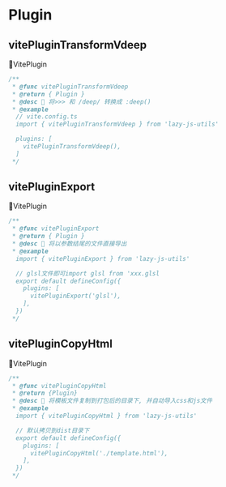 # Plugin

## vitePluginTransformVdeep

🧿VitePlugin

```typescript
/**
 * @func vitePluginTransformVdeep
 * @return { Plugin }
 * @desc 📝 将>>> 和 /deep/ 转换成 :deep()
 * @example
  // vite.config.ts
  import { vitePluginTransformVdeep } from 'lazy-js-utils'

  plugins: [
    vitePluginTransformVdeep(),
  ]
 */
```

## vitePluginExport

🧿VitePlugin

```typescript
/**
 * @func vitePluginExport
 * @return { Plugin }
 * @desc 📝 将以参数结尾的文件直接导出
 * @example
  import { vitePluginExport } from 'lazy-js-utils'

  // glsl文件即可import glsl from 'xxx.glsl
  export default defineConfig({
    plugins: [
      vitePluginExport('glsl'),
    ],
  })
 */
```

## vitePluginCopyHtml

🧿VitePlugin

```typescript
/**
 * @func vitePluginCopyHtml
 * @return {Plugin}
 * @desc 📝 将模板文件复制到打包后的目录下, 并自动导入css和js文件
 * @example
  import { vitePluginCopyHtml } from 'lazy-js-utils'

  // 默认拷贝到dist目录下
  export default defineConfig({
    plugins: [
      vitePluginCopyHtml('./template.html'),
    ],
  })
 */
```
